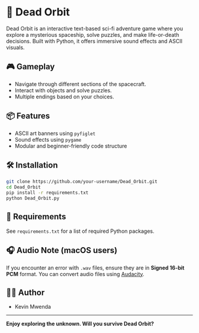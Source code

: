 # 🚀 Dead Orbit

Dead Orbit is an interactive text-based sci-fi adventure game where you explore a mysterious spaceship, solve puzzles, and make life-or-death decisions. Built with Python, it offers immersive sound effects and ASCII visuals.

## 🎮 Gameplay

- Navigate through different sections of the spacecraft.
- Interact with objects and solve puzzles.
- Multiple endings based on your choices.

## 📦 Features

- ASCII art banners using `pyfiglet`
- Sound effects using `pygame`
- Modular and beginner-friendly code structure

## 🛠️ Installation

```bash
git clone https://github.com/your-username/Dead_Orbit.git
cd Dead_Orbit
pip install -r requirements.txt
python Dead_Orbit.py
```

## 🧪 Requirements

See `requirements.txt` for a list of required Python packages.

## 🎧 Audio Note (macOS users)

If you encounter an error with `.wav` files, ensure they are in **Signed 16-bit PCM** format.
You can convert audio files using [Audacity](https://www.audacityteam.org/).

## 🧑‍💻 Author

- Kevin Mwenda

---

**Enjoy exploring the unknown. Will you survive Dead Orbit?**
